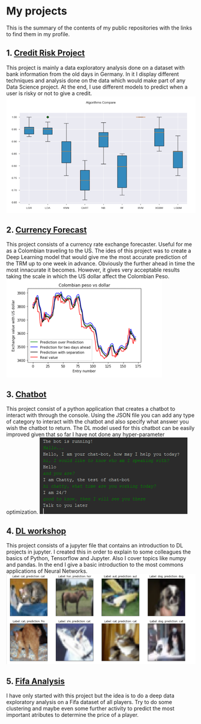 # My projects
This is the summary of the contents of my public repositories with the links to find them in my profile.
## 1. [Credit Risk Project](https://github.com/mihjovil/creditAnalysis)
This project is mainly a data exploratory analysis done on a dataset with bank information from the old days in Germany. In it I display different techniques and analysis done on the data which would make part of any Data Science project. At the end, I use different models to predict when a user is risky or not to give a credit.
![](images/creditRiskModels.PNG)
## 2. [Currency Forecast](https://github.com/mihjovil/currencyForecast)
This project consists of a currency rate exchange forecaster. Useful for me as a Colombian traveling to the US. The ides of this project was to create a Deep Learning model that would give me the most accurate prediction of the TRM up to one week in advance. Obviously the further ahead in time the most innacurate it becomes. However, it gives very acceptable results taking the scale in which the US dollar affect the Colombian Peso.
![](images/COPForecaster.PNG)
## 3. [Chatbot](https://github.com/mihjovil/chatbot)
This project consist of a python application that creates a chatbot to interact with through the console. Using the JSON file you can add any type of category to interact with the chatbot and also specify what answer you wish the chatbot to return. The DL model used for this chatbot can be easily improved given that so far I have not done any hyper-parameter optimization.
![](images/chatty_example.PNG)
## 4. [DL workshop](https://github.com/mihjovil/dl_workshop)
This project consists of a jupyter file that contains an introduction to DL projects in jupyter. I created this in order to explain to some colleagues the basics of Python, Tensorflow and Jupyter. Also I cover topics like numpy and pandas. In the end I give a basic introduction to the most commons applications of Neural Networks.
![](images/Cifar10_DL_Workshop.PNG)
## 5. [Fifa Analysis](https://github.com/mihjovil/fifaAnalysis)
I have only started with this project but the idea is to do a deep data exploratory analysis on a Fifa dataset of all players. Try to do some clustering and maybe even some further activity to predict the most important atributes to determine the price of a player.
